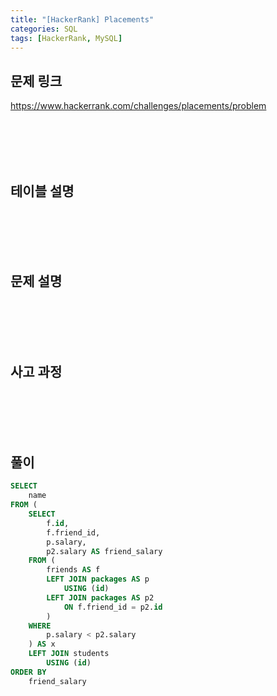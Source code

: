 ```yaml
---
title: "[HackerRank] Placements"
categories: SQL
tags: [HackerRank, MySQL]
---
```


## 문제 링크

<https://www.hackerrank.com/challenges/placements/problem>

<br><br><br><br>

## 테이블 설명

<br><br><br><br>

## 문제 설명

<br><br><br><br>

## 사고 과정

<br><br><br><br>

## 풀이

```sql
SELECT 
    name 
FROM (
    SELECT 
        f.id, 
        f.friend_id, 
        p.salary, 
        p2.salary AS friend_salary 
    FROM (
        friends AS f 
        LEFT JOIN packages AS p 
            USING (id) 
        LEFT JOIN packages AS p2 
            ON f.friend_id = p2.id
        ) 
    WHERE 
        p.salary < p2.salary
    ) AS x 
    LEFT JOIN students 
        USING (id) 
ORDER BY 
    friend_salary
```